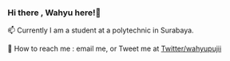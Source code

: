 ### Hi there , Wahyu here!👋

📫 Currently I am a student at a polytechnic in Surabaya.

🔭 How to reach me : email me, or Tweet me at [Twitter/wahyupujii](https://twitter.com/_wahyupujii)

<!--
**wahyupujii/wahyupujii** is a ✨ _special_ ✨ repository because its `README.md` (this file) appears on your GitHub profile.

Here are some ideas to get you started:

- 🔭 I’m currently working on ...
- 🌱 I’m currently learning ...
- 👯 I’m looking to collaborate on ...
- 🤔 I’m looking for help with ...
- 💬 Ask me about ...
- 📫 How to reach me: ...
- 😄 Pronouns: ...
- ⚡ Fun fact: ...
-->
